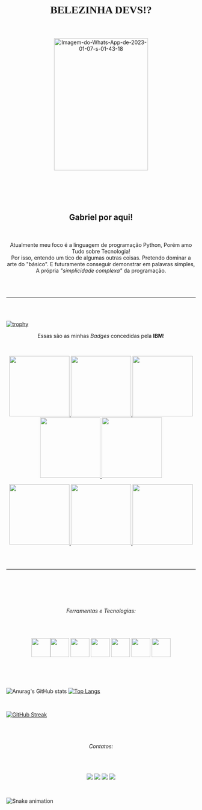 
<h1><p align="center"> <font face="Comic Sans "> BELEZINHA DEVS!? </font> </p></h1> 
</br>        
<p align="center">
<a href='https://postimg.cc/y394qDHb' target='_blank'><img src='https://i.postimg.cc/x8p0zmFn/Imagem-do-Whats-App-de-2023-01-07-s-01-43-18.jpg' width="250" height="350" border='0' alt='Imagem-do-Whats-App-de-2023-01-07-s-01-43-18' /> </a> </p>

</br>
</br>
</br>
</br>


<h2> <p align="center">Gabriel por aqui!</p> </h2>
</br>

<p align="center">
Atualmente meu foco é a linguagem de programação Python, Porém amo Tudo sobre Tecnologia!</br>
          Por isso, entendo um tico de algumas outras coisas.
          Pretendo dominar a arte do "básico".
          E futuramente conseguir demonstrar em palavras simples,
          A própria <i>"simplicidade complexa"</i> da programação.
</p>

</br>
</br>
<hr size="1" width="100%" align="center" noshade>
</br>
</br>

[![trophy](https://github-profile-trophy.vercel.app/?username=rozendox&row=2&column=3)](https://github.com/ryo-ma/github-profile-trophy)


<p align="center">
Essas são as minhas <i>Badges</i> concedidas pela <b>IBM</b>!
          
</p>
</br>
<p align="center">
<a href="https://www.credly.com/badges/43f766b8-a6db-4018-9467-519622e589a5?source=linked_in_profile " target="_blank"><img src="https://images.credly.com/size/340x340/images/d2cc88b1-1f59-41d2-9f1c-83190e3541e1/R_Essentials.png" width="160" height="160" target="_blank"> </a> <a href="https://www.credly.com/badges/b1c9ae7d-1dc9-40d5-a8dc-a063af2c9034?source=linked_in_profile" target="_blank"><img src="https://images.credly.com/size/340x340/images/16d5a420-770b-4699-97ec-46708e3680c5/Big_Data_Found_Level_1_-_CC_-_2019.png" width="160" height="160" target="_blank"> </a> <a href="https://www.credly.com/badges/d0f9f624-3310-44f4-b3c1-20179faebbbc?source=linked_in_profile" target="_blank"><img src="https://images.credly.com/size/340x340/images/dfd6eb51-4caa-4ffe-b107-85ece064370c/Data_Science_Methodologies.png" width="160" height="160" target="_blank"> </a> <a href="https://www.credly.com/badges/fb945117-afee-4a5f-bf91-07c15f93f55d?source=linked_in_profile" target="_blank"><img src="https://images.credly.com/size/340x340/images/84ac9eff-b8a2-4683-846b-f59887a73801/Python_101_Data_Science.png" width="160" height="160" target="_blank"> </a> <a href="https://www.credly.com/badges/d9476774-9801-464f-a0ed-242c18b86b86?source=linked_in_profile" target="_blank"><img src="https://images.credly.com/size/340x340/images/087eaefb-61a2-426b-ae74-74efca195667/Data_Visualization_Using_Python.png" width="160" height="160" target="_blank"> </a> 
</p>

<p align="center">
<a href="https://www.credly.com/badges/304b05a6-b0cc-460e-b15a-6ca6813d3786?source=linked_in_profile" target="_blank"> <img src="https://images.credly.com/size/340x340/images/ba34cb1c-4344-43f5-9685-55e2e901c0f0/Data_Analysis_using_Python.png" width="160" height="160" target="_blank">                                               </a> <a href=" https://www.credly.com/earner/earned/badge/ab772d9d-efb0-4b22-9da4-3ca622c899ce " target="_blank"><img src="https://images.credly.com/size/340x340/images/53caf8cc-b5e9-4424-b4a7-7b069fa13db4/Machine_Learning_with_Python.png" width="160" height="160" target="_blank"> </a> <a href="https://www.credly.com/earner/earned/badge/99c76088-bcdc-4464-ae71-1a8dbc5fa091" target="_blank"><img src="https://images.credly.com/size/340x340/images/49211314-919e-4207-885a-7d2ff76ddb07/Statistics_101_-_CC.png" width="160" height="160" target="_blank"> </a>
</p>

</br>
</br>
<hr size="1" width="100%" align="center" noshade>
</br>
</br>


</br>


</br>


<h6> <p align="center"> <i> Ferramentas e Tecnologias: </i> </p> </h6>
</br>
<p align="center">
<img src="https://cdn.jsdelivr.net/gh/devicons/devicon/icons/python/python-original-wordmark.svg" width="50" height="50" /><img src="https://cdn.jsdelivr.net/gh/devicons/devicon/icons/cplusplus/cplusplus-original.svg" width="50" height="50"/> <img src="https://cdn.jsdelivr.net/gh/devicons/devicon/icons/rstudio/rstudio-plain.svg" width="50" height="50" /> <img src="https://cdn.jsdelivr.net/gh/devicons/devicon/icons/numpy/numpy-original.svg" width="50" height="50" /> <img src="https://cdn.jsdelivr.net/gh/devicons/devicon/icons/pandas/pandas-original-wordmark.svg" width="50" height="50" /> <img src="https://cdn.jsdelivr.net/gh/devicons/devicon/icons/mysql/mysql-original-wordmark.svg"  width="50" height="50" /> <img src="https://cdn.jsdelivr.net/gh/devicons/devicon/icons/jupyter/jupyter-original-wordmark.svg"  width="50" height="50"/>               
</p>  
</br>
</br>
</br>

![Anurag's GitHub stats](https://github-readme-stats.vercel.app/api?username=rozendox&show_icons=true&theme=radical) [![Top Langs](https://github-readme-stats.vercel.app/api/top-langs/?username=rozendox&layout=compact)](https://github.com/rozendox/github-readme-stats)
          
</br>

[![GitHub Streak](https://streak-stats.demolab.com/?user=rozendox)](https://git.io/streak-stats)

</br>
</br>
<h6> <p align="center"> <i>  Contatos:</i> </p> </h6>
</br>

<div>
<p align="center">
<a href="https://instagram.com/rozendox_" target="_blank"><img src="https://img.shields.io/badge/-Instagram-%23E4405F?style=for-the-badge&logo=instagram&logoColor=white" target="_blank"></a>
<a href="https://www.twitch.tv/rozeendox" target="_blank"><img src="https://img.shields.io/badge/Twitch-9146FF?style=for-the-badge&logo=twitch&logoColor=white" target="_blank"></a>
<a href = "mailto:roxy.py@protonmail.com"><img src="https://img.shields.io/badge/Gmail-D14836?style=for-the-badge&logo=gmail&logoColor=white" target="_blank"></a>
<a href="https://www.linkedin.com/in/cgrox/" target="_blank"><img src="https://img.shields.io/badge/-LinkedIn-%230077B5?style=for-the-badge&logo=linkedin&logoColor=white" target="_blank"></a>  
</p>
</div>
</br>


![Snake animation](https://github.com/rozendox/rozendox/blob/output/github-contribution-grid-snake.svg)
